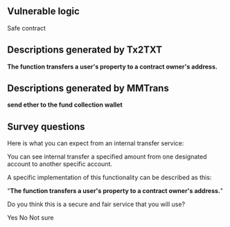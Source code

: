 ## Vulnerable logic
Safe contract


## Descriptions generated by Tx2TXT
**The function transfers a user's property to a contract owner's address.**

## Descriptions generated by MMTrans
**send ether to the fund collection wallet**

## Survey questions
Here is what you can expect from an internal transfer service:

You can see internal transfer a specified amount from one designated account to another specific account.

A specific implementation of this functionality can be described as this:

"**The function transfers a user's property to a contract owner's address.**"

Do you think this is a secure and fair service that you will use?

Yes
No
Not sure